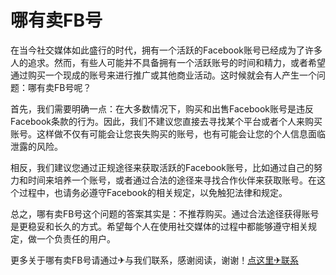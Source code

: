 # 哪有卖FB号

在当今社交媒体如此盛行的时代，拥有一个活跃的Facebook账号已经成为了许多人的追求。然而，有些人可能并不具备拥有一个活跃账号的时间和精力，或者希望通过购买一个现成的账号来进行推广或其他商业活动。这时候就会有人产生一个问题：哪有卖FB号呢？

首先，我们需要明确一点：在大多数情况下，购买和出售Facebook账号是违反Facebook条款的行为。因此，我们不建议您直接去寻找某个平台或者个人来购买账号。这样做不仅有可能会让您丧失购买的账号，也有可能会让您的个人信息面临泄露的风险。

相反，我们建议您通过正规途径来获取活跃的Facebook账号，比如通过自己的努力和时间来培养一个账号，或者通过合法的途径来寻找合作伙伴来获取账号。在这个过程中，也请务必遵守Facebook的相关规定，以免触犯法律和规定。

总之，哪有卖FB号这个问题的答案其实是：不推荐购买。通过合法途径获得账号是更稳妥和长久的方式。希望每个人在使用社交媒体的过程中都能够遵守相关规定，做一个负责任的用户。

更多关于哪有卖FB号请通过✈与我们联系，感谢阅读，谢谢！[点这里✈联系](https://abc.k02.cc)